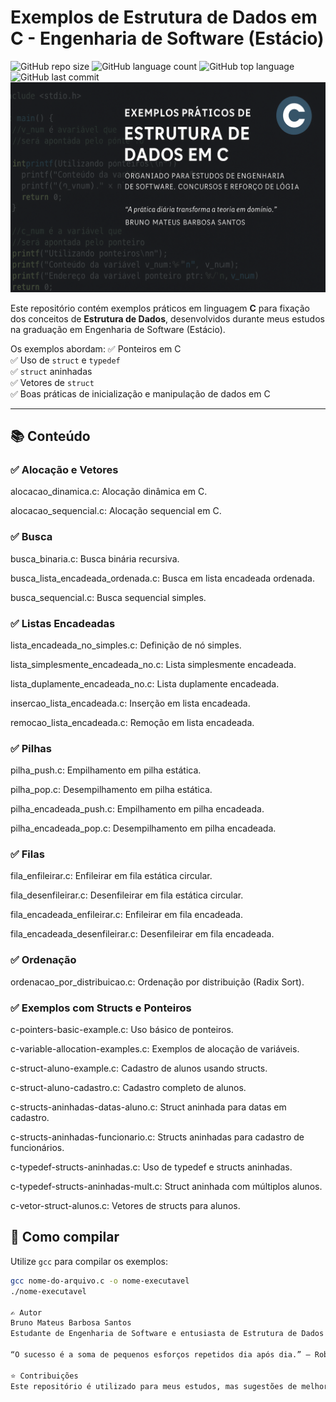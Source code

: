 # Exemplos de Estrutura de Dados em C - Engenharia de Software (Estácio)
![GitHub repo size](https://img.shields.io/github/repo-size/BrunoMateus8817/estrutura-de-dados-estacio)
![GitHub language count](https://img.shields.io/github/languages/count/BrunoMateus8817/estrutura-de-dados-estacio)
![GitHub top language](https://img.shields.io/github/languages/top/BrunoMateus8817/estrutura-de-dados-estacio)
![GitHub last commit](https://img.shields.io/github/last-commit/BrunoMateus8817/estrutura-de-dados-estacio)
![Banner do Repositório](banner-estrutura-de-dados.png)

Este repositório contém exemplos práticos em linguagem **C** para fixação dos conceitos de **Estrutura de Dados**, desenvolvidos durante meus estudos na graduação em Engenharia de Software (Estácio).

Os exemplos abordam:
✅ Ponteiros em C  
✅ Uso de `struct` e `typedef`  
✅ `struct` aninhadas  
✅ Vetores de `struct`  
✅ Boas práticas de inicialização e manipulação de dados em C

---

## 📚 Conteúdo

### ✅ Alocação e Vetores

alocacao_dinamica.c: Alocação dinâmica em C.

alocacao_sequencial.c: Alocação sequencial em C.

### ✅ Busca

busca_binaria.c: Busca binária recursiva.

busca_lista_encadeada_ordenada.c: Busca em lista encadeada ordenada.

busca_sequencial.c: Busca sequencial simples.

### ✅ Listas Encadeadas

lista_encadeada_no_simples.c: Definição de nó simples.

lista_simplesmente_encadeada_no.c: Lista simplesmente encadeada.

lista_duplamente_encadeada_no.c: Lista duplamente encadeada.

insercao_lista_encadeada.c: Inserção em lista encadeada.

remocao_lista_encadeada.c: Remoção em lista encadeada.

### ✅ Pilhas

pilha_push.c: Empilhamento em pilha estática.

pilha_pop.c: Desempilhamento em pilha estática.

pilha_encadeada_push.c: Empilhamento em pilha encadeada.

pilha_encadeada_pop.c: Desempilhamento em pilha encadeada.

### ✅ Filas

fila_enfileirar.c: Enfileirar em fila estática circular.

fila_desenfileirar.c: Desenfileirar em fila estática circular.

fila_encadeada_enfileirar.c: Enfileirar em fila encadeada.

fila_encadeada_desenfileirar.c: Desenfileirar em fila encadeada.

### ✅ Ordenação

ordenacao_por_distribuicao.c: Ordenação por distribuição (Radix Sort).

### ✅ Exemplos com Structs e Ponteiros

c-pointers-basic-example.c: Uso básico de ponteiros.

c-variable-allocation-examples.c: Exemplos de alocação de variáveis.

c-struct-aluno-example.c: Cadastro de alunos usando structs.

c-struct-aluno-cadastro.c: Cadastro completo de alunos.

c-structs-aninhadas-datas-aluno.c: Struct aninhada para datas em cadastro.

c-structs-aninhadas-funcionario.c: Structs aninhadas para cadastro de funcionários.

c-typedef-structs-aninhadas.c: Uso de typedef e structs aninhadas.

c-typedef-structs-aninhadas-mult.c: Struct aninhada com múltiplos alunos.

c-vetor-struct-alunos.c: Vetores de structs para alunos.


## 🚀 Como compilar

Utilize `gcc` para compilar os exemplos:

```bash
gcc nome-do-arquivo.c -o nome-executavel
./nome-executavel

✍️ Autor
Bruno Mateus Barbosa Santos
Estudante de Engenharia de Software e entusiasta de Estrutura de Dados e Algoritmos.

“O sucesso é a soma de pequenos esforços repetidos dia após dia.” – Robert Collier

⭐ Contribuições
Este repositório é utilizado para meus estudos, mas sugestões de melhorias são sempre bem-vindas!
